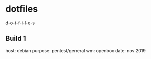 # dotfiles
d-o-t-f-i-l-e-s


## Build 1
host: debian
purpose: pentest/general
wm: openbox
date: nov 2019


